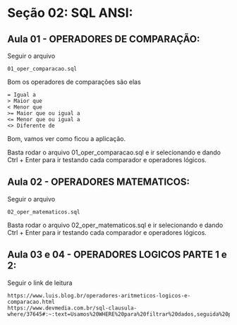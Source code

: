 # Seção 02: SQL ANSI:

## Aula 01 - OPERADORES DE COMPARAÇÃO:
Seguir o arquivo

    01_oper_comparacao.sql

Bom os operadores de comparações são elas

    = Igual a
    > Maior que
    < Menor que
    >= Maior que ou igual a
    <= Menor que ou igual a
    <> Diferente de

Bom, vamos ver como ficou a aplicação.

Basta rodar o arquivo 01_oper_comparacao.sql e ir selecionando e dando Ctrl + Enter para ir testando cada comparador e operadores lógicos.

## Aula 02 - OPERADORES MATEMATICOS:
Seguir o arquivo

    02_oper_matematicos.sql

Basta rodar o arquivo 02_oper_matematicos.sql e ir selecionando e dando Ctrl + Enter para ir testando cada comparador e operadores lógicos.

## Aula 03 e 04 - OPERADORES LOGICOS PARTE 1 e 2:
Seguir o link de leitura

    https://www.luis.blog.br/operadores-aritmeticos-logicos-e-comparacao.html
    https://www.devmedia.com.br/sql-clausula-where/37645#:~:text=Usamos%20WHERE%20para%20filtrar%20dados,seguida%20por%20uma%20express%C3%A3o%20l%C3%B3gica.
